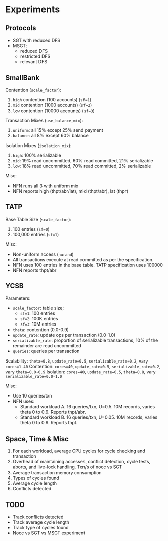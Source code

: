 # Experiments 

## Protocols 

- SGT with reduced DFS
- MSGT;
    - reduced DFS
    - restricted DFS
    - relevant DFS

## SmallBank 

Contention (`scale_factor`):
1. `high` contention (100 accounts) (`sf=1`)
2. `mid` contention (1000 accounts) (`sf=2`)
3. `low` contention (10000 accounts) (`sf=3`)

Transaction Mixes (`use_balance_mix`):
1. `uniform`: all 15% except 25% send payment 
2. `balance`: all 8% except 60% balance 

Isolation Mixes (`isolation_mix`):
1. `high`: 100% serializable 
2. `mid`: 19% read uncommitted, 60% read committed, 21% serializable
3. `low`: 18% read uncommitted, 70% read committed, 2% serializable

Misc:
- NFN runs all 3 with uniform mix
- NFN reports high (thpt/abr/lat), mid (thpt/abr), lat (thpr)

## TATP 

Base Table Size (`scale_factor`):
1. 100 entries (`sf=0`)
2. 100,000 entries  (`sf=1`)

Misc:
- Non-uniform access (`nurand`)
- All transactions execute at read committed as per the specification.
- NFN uses 100 entries in the base table. TATP specification uses 100000 
- NFN reports thpt/abr

## YCSB 

Parameters:
- `scale_factor`: table size;
    - `sf=1`: 100 entries
    - `sf=2`: 100K entries 
    - `sf=3`: 10M entries     
- `theta`: contention (0.0-0.9)
- `update_rate`: update ops per transaction (0.0-1.0)
- `serializable_rate`: proportion of serializable transactions, 10% of the remainder are read uncommitted
- `queries`: queries per transaction

Scalability: `theta=0.8`, `update_rate=0.5`, `serializable_rate=0.2`, vary `cores=1-40`
Contention: `cores=40`, `update_rate=0.5`, `serializable_rate=0.2`, vary `theta=0.0-0.9`
Isolation: `cores=40`, `update_rate=0.5`, `theta=0.8`, vary `serializable_rate=0.0-1.0`

Misc:
- Use 10 queries/txn
- NFN uses:
    - Standard workload A. 16 queries/txn, U=0.5. 10M records, varies theta 0 to 0.9. Reports thpt/abr.
    - Standard workload B. 16 queries/txn, U=0.05. 10M records, varies theta 0 to 0.9. Reports thpt.

## Space, Time & Misc

1. For each workload, average CPU cycles for cycle checking and transaction
2. Overhead of maintaining accesses, conflict detection, cycle tests, aborts, and live-lock handling. Txn/s of nocc vs SGT
3. Average transaction memory consumption
4. Types of cycles found 
5. Average cycle length
6. Conflicts detected 

## TODO 
- Track conflicts detected 
- Track average cycle length 
- Track type of cycles found 
- Nocc vs SGT vs MSGT experiment

